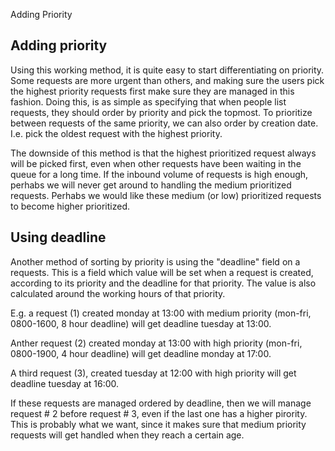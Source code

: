 <properties date="2016-06-24"
/>

Adding Priority

Adding priority
---------------

Using this working method, it is quite easy to start differentiating on priority. Some requests are more urgent than others, and making sure the users pick the highest priority requests first make sure they are managed in this fashion. Doing this, is as simple as specifying that when people list requests, they should order by priority and pick the topmost. To prioritize between requests of the same priority, we can also order by creation date. I.e. pick the oldest request with the highest priority.

The downside of this method is that the highest prioritized request always will be picked first, even when other requests have been waiting in the queue for a long time. If the inbound volume of requests is high enough, perhabs we will never get around to handling the medium prioritized requests. Perhabs we would like these medium (or low) prioritized requests to become higher prioritized.

Using deadline
--------------

Another method of sorting by priority is using the "deadline" field on a requests. This is a field which value will be set when a request is created, according to its priority and the deadline for that priority. The value is also calculated around the working hours of that priority.

E.g. a request (1) created monday at 13:00 with medium priority (mon-fri, 0800-1600, 8 hour deadline) will get deadline tuesday at 13:00.

Anther request (2) created monday at 13:00 with high priority (mon-fri, 0800-1900, 4 hour deadline) will get deadline monday at 17:00.

A third request (3), created tuesday at 12:00 with high priority will get deadline tuesday at 16:00.

If these requests are managed ordered by deadline, then we will manage request \# 2 before request \# 3, even if the last one has a higher pirority. This is probably what we want, since it makes sure that medium priority requests will get handled when they reach a certain age.
